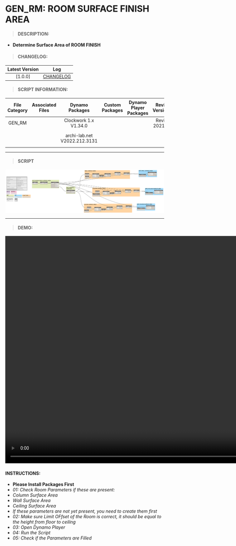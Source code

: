 # GEN_RM: ROOM SURFACE FINISH AREA

> #### DESCRIPTION: 
- **Determine Surface Area of ROOM FINISH**

> #### CHANGELOG:

| Latest Version | Log |
| :-------: | :----: | 
|[1.0.0] | [CHANGELOG](/_scripts/_general/ROOMS/changelog/GEN_RM_RoomSurfaceFinishArea.md) |

> #### SCRIPT INFORMATION: 

| File Category | Associated Files | Dynamo Packages | Custom Packages | Dynamo Player Packages | Revit Version | Author | Reviewed By | File Name & Location | 
| :-------: | :----: | :---: | :---: | :---: | :---: | :---: | :---: | :--: |
| GEN_RM |  | Clockwork 1.x V1.34.0 |        | | Revit 2021.1 | Abjeet Singh | | GEN_RM_RoomSurfaceFinishArea V1.0.0 | 
|        |  | archi-lab.net V2022.212.3131 |        | |              |              | | (https://bimcapcom.sharepoint.com/:u:/s/BCP-Main/EYe4ihRPcZNNqWHGvneOfMIB7mc16IaoDJ6_EsHlHQQ_-Q?e=Hlidv5) |
------------------------------------------------------------------
> #### **SCRIPT** 

<img src="/_scripts/_general/ROOMS/images/GEN_RM_RoomSurfaceFinishArea.png">

------------------------------------------------------------------

> #### DEMO: 
<video width="1280" height="720" controls>
 <source src="/_scripts/_general/ROOMS/demo/GEN_RM_RoomSurfaceFinishArea.mp4" type="video/mp4">
</video>

#### INSTRUCTIONS:
- **Please Install Packages First**
- *01: Check Room Parameters if these are present:*
- *Column Surface Area*
- *Wall Surface Area*
- *Ceiling Surface Area*
- *If these parameters are not yet present, you need to create them first*
- *02: Make sure Limit OFfset of the Room is correct, it should be equal to the height from floor to ceiling*
- *03: Open Dynamo Player*
- *04: Run the Script*
- *05: Check if the Parameters are Filled*

